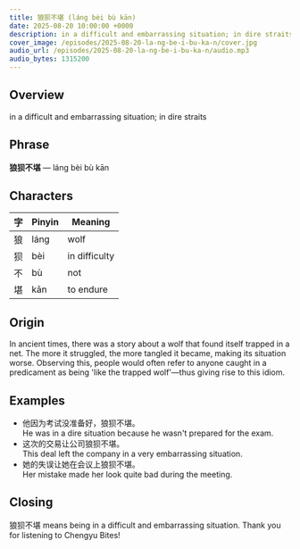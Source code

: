 ```yaml
---
title: 狼狈不堪 (láng bèi bù kān)
date: 2025-08-20 10:00:00 +0000
description: in a difficult and embarrassing situation; in dire straits
cover_image: /episodes/2025-08-20-la-ng-be-i-bu-ka-n/cover.jpg
audio_url: /episodes/2025-08-20-la-ng-be-i-bu-ka-n/audio.mp3
audio_bytes: 1315200
---
```




## Overview
in a difficult and embarrassing situation; in dire straits

## Phrase
**狼狈不堪** — láng bèi bù kān

## Characters

| 字  | Pinyin | Meaning          |
|-----|--------|------------------|
| 狼  | láng   | wolf             |
| 狈  | bèi    | in difficulty     |
| 不  | bù     | not              |
| 堪  | kān    | to endure        |
## Origin
In ancient times, there was a story about a wolf that found itself trapped in a net. The more it struggled, the more tangled it became, making its situation worse. Observing this, people would often refer to anyone caught in a predicament as being 'like the trapped wolf'—thus giving rise to this idiom.

## Examples
- 他因为考试没准备好，狼狈不堪。<br>He was in a dire situation because he wasn't prepared for the exam.
- 这次的交易让公司狼狈不堪。<br>This deal left the company in a very embarrassing situation.
- 她的失误让她在会议上狼狈不堪。<br>Her mistake made her look quite bad during the meeting.

## Closing
狼狈不堪 means being in a difficult and embarrassing situation. Thank you for listening to Chengyu Bites!
